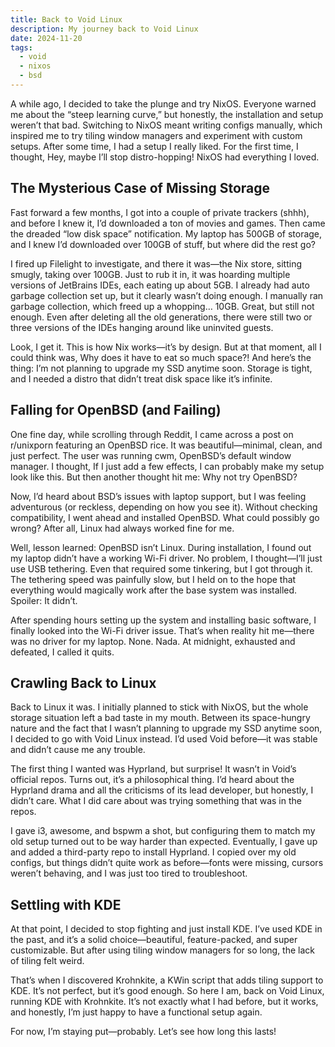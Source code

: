 ```yaml
---
title: Back to Void Linux
description: My journey back to Void Linux
date: 2024-11-20
tags:
  - void
  - nixos
  - bsd
---
```


A while ago, I decided to take the plunge and try NixOS. Everyone warned me about the “steep learning curve,” but honestly, the installation and setup weren’t that bad. Switching to NixOS meant writing configs manually, which inspired me to try tiling window managers and experiment with custom setups. After some time, I had a setup I really liked. For the first time, I thought, Hey, maybe I’ll stop distro-hopping! NixOS had everything I loved.

## The Mysterious Case of Missing Storage

Fast forward a few months, I got into a couple of private trackers (shhh), and before I knew it, I’d downloaded a ton of movies and games. Then came the dreaded “low disk space” notification. My laptop has 500GB of storage, and I knew I’d downloaded over 100GB of stuff, but where did the rest go?

I fired up Filelight to investigate, and there it was—the Nix store, sitting smugly, taking over 100GB. Just to rub it in, it was hoarding multiple versions of JetBrains IDEs, each eating up about 5GB. I already had auto garbage collection set up, but it clearly wasn’t doing enough. I manually ran garbage collection, which freed up a whopping… 10GB. Great, but still not enough. Even after deleting all the old generations, there were still two or three versions of the IDEs hanging around like uninvited guests.

Look, I get it. This is how Nix works—it’s by design. But at that moment, all I could think was, Why does it have to eat so much space?! And here’s the thing: I’m not planning to upgrade my SSD anytime soon. Storage is tight, and I needed a distro that didn’t treat disk space like it’s infinite.

## Falling for OpenBSD (and Failing)

One fine day, while scrolling through Reddit, I came across a post on r/unixporn featuring an OpenBSD rice. It was beautiful—minimal, clean, and just perfect. The user was running cwm, OpenBSD’s default window manager. I thought, If I just add a few effects, I can probably make my setup look like this. But then another thought hit me: Why not try OpenBSD?

Now, I’d heard about BSD’s issues with laptop support, but I was feeling adventurous (or reckless, depending on how you see it). Without checking compatibility, I went ahead and installed OpenBSD. What could possibly go wrong? After all, Linux had always worked fine for me.

Well, lesson learned: OpenBSD isn’t Linux. During installation, I found out my laptop didn’t have a working Wi-Fi driver. No problem, I thought—I’ll just use USB tethering. Even that required some tinkering, but I got through it. The tethering speed was painfully slow, but I held on to the hope that everything would magically work after the base system was installed. Spoiler: It didn’t.

After spending hours setting up the system and installing basic software, I finally looked into the Wi-Fi driver issue. That’s when reality hit me—there was no driver for my laptop. None. Nada. At midnight, exhausted and defeated, I called it quits.

## Crawling Back to Linux

Back to Linux it was. I initially planned to stick with NixOS, but the whole storage situation left a bad taste in my mouth. Between its space-hungry nature and the fact that I wasn’t planning to upgrade my SSD anytime soon, I decided to go with Void Linux instead. I’d used Void before—it was stable and didn’t cause me any trouble.

The first thing I wanted was Hyprland, but surprise! It wasn’t in Void’s official repos. Turns out, it’s a philosophical thing. I’d heard about the Hyprland drama and all the criticisms of its lead developer, but honestly, I didn’t care. What I did care about was trying something that was in the repos.

I gave i3, awesome, and bspwm a shot, but configuring them to match my old setup turned out to be way harder than expected. Eventually, I gave up and added a third-party repo to install Hyprland. I copied over my old configs, but things didn’t quite work as before—fonts were missing, cursors weren’t behaving, and I was just too tired to troubleshoot.

## Settling with KDE

At that point, I decided to stop fighting and just install KDE. I’ve used KDE in the past, and it’s a solid choice—beautiful, feature-packed, and super customizable. But after using tiling window managers for so long, the lack of tiling felt weird.

That’s when I discovered Krohnkite, a KWin script that adds tiling support to KDE. It’s not perfect, but it’s good enough. So here I am, back on Void Linux, running KDE with Krohnkite. It’s not exactly what I had before, but it works, and honestly, I’m just happy to have a functional setup again.

For now, I’m staying put—probably. Let’s see how long this lasts!
